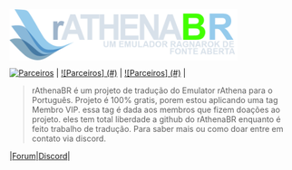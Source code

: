 <img src="branding/logo.png" align="center" height="90" />

[![Parceiros](#)](#) | [![Parceiros] (#)](#) | [![Parceiros] (#)](#) |
> rAthenaBR é um projeto de tradução do Emulator rAthena para o Português.
Projeto é 100% gratis, porem estou aplicando uma tag Membro VIP.
essa tag é dada aos membros que fizem doações ao projeto. eles tem total liberdade a github do
rAthenaBR enquanto é feito trabalho de tradução.
Para saber mais ou como doar entre em contato via discord.

|[Forum](#)|[Discord](https://discord.gg/pQNH9Pg)|
